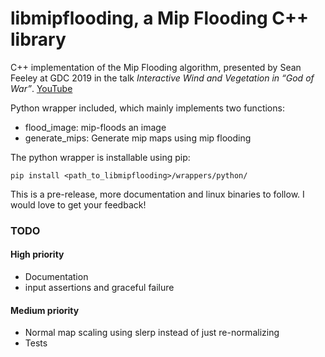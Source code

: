 # libmipflooding, a Mip Flooding C++ library

C++ implementation of the Mip Flooding algorithm, presented by Sean Feeley at GDC 2019 in the talk 
_Interactive Wind and Vegetation in “God of War”_. [YouTube](https://www.youtube.com/watch?v=MKX45_riWQA&t=2954s)

Python wrapper included, which mainly implements two functions:
* flood_image: mip-floods an image
* generate_mips: Generate mip maps using mip flooding 

The python wrapper is installable using pip:

```
pip install <path_to_libmipflooding>/wrappers/python/
```

This is a pre-release, more documentation and linux binaries to follow. I would love to get your feedback!

### TODO
#### High priority
* Documentation
* input assertions and graceful failure

#### Medium priority
* Normal map scaling using slerp instead of just re-normalizing
* Tests